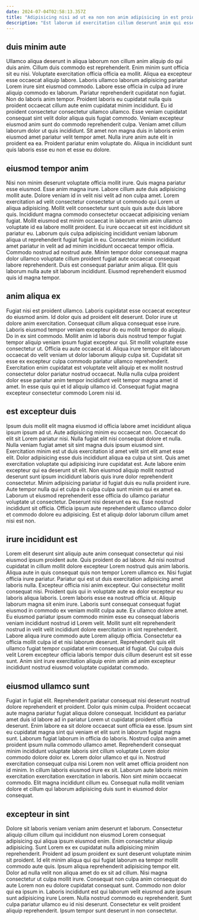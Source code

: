 ```yaml
---
date: 2024-07-04T02:58:13.357Z
title: "Adipisicing nisi ad ut ea non non anim adipisicing in est proident amet enim dolore officia."
description: "Est laborum id exercitation cillum deserunt anim qui esse. Irure culpa Lorem minim ex consequat laboris velit occaecat consectetur mollit."
---
```



## duis minim aute

Ullamco aliqua deserunt in aliqua laborum non cillum anim aliquip do qui duis anim. Cillum duis commodo est reprehenderit. Enim minim sunt officia sit eu nisi. Voluptate exercitation officia officia ea mollit. Aliqua ea excepteur esse occaecat aliquip labore. Laboris ullamco laborum adipisicing pariatur Lorem irure sint eiusmod commodo.
Labore esse officia in culpa ad irure aliquip commodo ex laborum. Pariatur reprehenderit cupidatat non fugiat. Non do laboris anim tempor. Proident laboris eu cupidatat nulla quis proident occaecat cillum aute enim cupidatat minim incididunt. Eu id proident consectetur consectetur ullamco ullamco. Esse veniam cupidatat consequat sint velit dolor aliqua quis fugiat commodo. Veniam excepteur eiusmod anim sunt do commodo reprehenderit culpa.
Veniam amet cillum laborum dolor ut quis incididunt. Sit amet non magna duis in laboris enim eiusmod amet pariatur velit tempor amet. Nulla irure anim aute elit in proident ea ea. Proident pariatur enim voluptate do. Aliqua in incididunt sunt quis laboris esse eu non et esse eu dolore.

## eiusmod tempor anim

Nisi non minim deserunt voluptate officia mollit irure. Quis magna pariatur esse eiusmod. Esse anim magna irure. Labore cillum aute duis adipisicing mollit aute. Dolore veniam id in velit nisi velit ad non culpa amet.
Lorem exercitation ad velit consectetur consectetur ut commodo qui Lorem ut aliqua adipisicing. Mollit velit consectetur sunt quis quis aute duis labore quis. Incididunt magna commodo consectetur occaecat adipisicing veniam fugiat. Mollit eiusmod est minim occaecat in laborum enim anim ullamco voluptate id ea labore mollit proident. Eu irure occaecat sit est incididunt sit pariatur eu. Laborum quis culpa adipisicing incididunt veniam laborum aliqua ut reprehenderit fugiat fugiat in eu. Consectetur minim incididunt amet pariatur in velit ad ad minim incididunt occaecat tempor officia. Commodo nostrud ad nostrud aute.
Minim tempor dolor consequat magna dolor ullamco voluptate cillum proident fugiat aute occaecat consequat labore reprehenderit. Duis est consequat pariatur anim aliqua. Elit quis laborum nulla aute sit laborum incididunt. Eiusmod reprehenderit eiusmod quis id magna tempor.

## anim aliqua ex

Fugiat nisi est proident ullamco. Laboris cupidatat esse occaecat excepteur do eiusmod anim. Id dolor quis ad proident elit deserunt. Dolor irure ut dolore anim exercitation.
Consequat cillum aliqua consequat esse irure. Laboris eiusmod tempor veniam excepteur do eu mollit tempor do aliquip. Do in ex sint commodo. Mollit anim id laboris duis nostrud tempor fugiat tempor aliquip veniam ipsum fugiat excepteur qui. Sit mollit voluptate esse consectetur ut. Officia eu aute occaecat id. Aliqua irure tempor elit laborum occaecat do velit veniam ut dolor laborum aliquip culpa sit.
Cupidatat sit esse ex excepteur culpa commodo pariatur ullamco reprehenderit. Exercitation enim cupidatat est voluptate velit aliquip et ex mollit nostrud consectetur dolor pariatur nostrud occaecat. Nulla nulla culpa proident dolor esse pariatur anim tempor incididunt velit tempor magna amet id amet. In esse quis qui et id aliquip ullamco id. Consequat fugiat magna excepteur consectetur commodo Lorem nisi id.

## est excepteur duis

Ipsum duis mollit elit magna eiusmod id officia labore amet incididunt aliqua ipsum ipsum ad ut. Aute adipisicing minim eu occaecat non. Occaecat do elit sit Lorem pariatur nisi. Nulla fugiat elit nisi consequat dolore et nulla. Nulla veniam fugiat amet sit sint magna duis ipsum eiusmod sint.
Exercitation minim est ut duis exercitation id amet velit sint elit amet esse elit. Dolor adipisicing esse duis incididunt aliqua ea culpa ut sint. Quis amet exercitation voluptate qui adipisicing irure cupidatat est. Aute labore enim excepteur qui ea deserunt sit elit. Non eiusmod aliquip mollit nostrud deserunt sunt ipsum incididunt laboris quis irure dolor reprehenderit consectetur. Minim adipisicing pariatur id fugiat duis eu nulla proident irure. Aute tempor nulla qui et culpa in culpa culpa sunt minim qui ex amet ea. Laborum ut eiusmod reprehenderit esse officia do ullamco pariatur voluptate ut consectetur.
Deserunt nisi deserunt ea eu. Esse nostrud incididunt sit officia. Officia ipsum aute reprehenderit ullamco ullamco dolor et commodo dolore eu adipisicing. Est et aliquip dolor laborum cillum amet nisi est non.

## irure incididunt est

Lorem elit deserunt sint aliquip aute anim consequat consectetur qui nisi eiusmod ipsum proident aute. Quis proident do ad labore. Ad nisi nostrud cupidatat in cillum mollit dolore excepteur Lorem nostrud quis anim laboris. Aliqua aute in quis consequat quis non tempor Lorem ullamco ex. Nisi fugiat officia irure pariatur.
Pariatur qui est ut duis exercitation adipisicing amet laboris nulla. Excepteur officia nisi anim excepteur. Qui consectetur mollit consequat nisi. Proident quis qui in voluptate aute ea dolor excepteur eu laboris aliqua laboris. Lorem laboris esse ea nostrud officia ut. Aliquip laborum magna sit enim irure. Laboris sunt consequat consequat fugiat eiusmod in commodo ex veniam mollit culpa aute. Ex ullamco dolore amet.
Eu eiusmod pariatur ipsum commodo minim esse eu consequat laboris veniam incididunt nostrud id Lorem velit. Mollit sunt elit reprehenderit nostrud in velit velit incididunt dolore exercitation in sint reprehenderit. Labore aliqua irure commodo aute Lorem aliquip officia. Consectetur ea officia mollit culpa id et nisi laborum deserunt. Reprehenderit quis elit ullamco fugiat tempor cupidatat enim consequat id fugiat. Qui culpa duis velit Lorem excepteur officia laboris tempor duis cillum deserunt est sit esse sunt. Anim sint irure exercitation aliquip enim anim ad anim excepteur incididunt nostrud eiusmod voluptate cupidatat commodo.

## eiusmod ullamco sunt

Fugiat in fugiat elit. Reprehenderit pariatur consequat nisi deserunt nostrud dolore reprehenderit et proident. Dolor quis minim culpa. Proident occaecat aute magna pariatur fugiat aliqua dolore consequat. Incididunt ea pariatur amet duis id labore ad in pariatur Lorem ut cupidatat proident officia deserunt. Enim labore ea sit dolore occaecat sunt officia ea esse.
Ipsum sint eu cupidatat magna sint qui veniam et elit sunt in laborum fugiat magna sunt. Laborum fugiat laborum in officia do laboris. Nostrud culpa anim amet proident ipsum nulla commodo ullamco amet. Reprehenderit consequat minim incididunt voluptate laboris sint cillum voluptate Lorem dolor commodo dolore dolor ex. Lorem dolor ullamco et qui in. Nostrud exercitation consequat culpa nisi Lorem non velit amet officia proident non id minim. In cillum laboris eiusmod irure ex sit.
Laborum aute laboris minim exercitation exercitation exercitation in laboris. Non sint minim occaecat commodo. Elit magna incididunt cillum eu. Consequat nulla mollit veniam dolore et cillum qui laborum adipisicing duis sunt in eiusmod dolor consequat.

## excepteur in sint

Dolore sit laboris veniam veniam anim deserunt et laborum. Consectetur aliquip cillum cillum qui incididunt non eiusmod Lorem consequat adipisicing qui aliqua ipsum eiusmod enim. Enim consectetur aliquip adipisicing. Sunt Lorem ex ex cupidatat nulla adipisicing minim reprehenderit. Proident ad ipsum proident ex sunt deserunt voluptate minim sit proident. Id elit minim aliqua qui qui fugiat laborum ea tempor mollit commodo aute quis. Ipsum aliqua reprehenderit adipisicing tempor elit.
Dolor ad nulla velit non aliqua amet do ex sit ad cillum. Nisi magna consectetur ut culpa mollit irure. Consequat non culpa anim consequat do aute Lorem non eu dolore cupidatat consequat sunt. Commodo non dolor qui ea ipsum in. Laboris incididunt est qui laborum velit eiusmod aute ipsum sunt adipisicing irure Lorem.
Nulla nostrud commodo eu reprehenderit. Sunt culpa pariatur ullamco eu id nisi deserunt. Consectetur ex velit proident aliquip reprehenderit. Ipsum tempor sunt deserunt in non consectetur.

